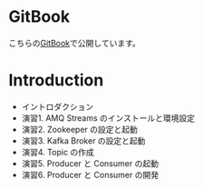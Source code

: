 # GitBook
こちらの[GitBook](https://k-kosugi.github.io/kafka-hands-on/ja/)で公開しています。

# Introduction
- イントロダクション
- 演習1. AMQ Streams のインストールと環境設定
- 演習2. Zookeeper の設定と起動
- 演習3. Kafka Broker の設定と起動
- 演習4. Topic の作成
- 演習5. Producer と Consumer の起動
- 演習6. Producer と Consumer の開発
